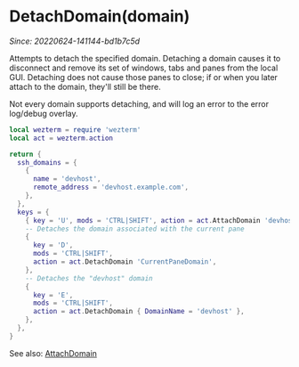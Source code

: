 # DetachDomain(domain)

*Since: 20220624-141144-bd1b7c5d*

Attempts to detach the specified domain.  Detaching a domain causes
it to disconnect and remove its set of windows, tabs and panes from
the local GUI.  Detaching does not cause those panes to close; if or
when you later attach to the domain, they'll still be there.

Not every domain supports detaching, and will log an error to the
error log/debug overlay.

```lua
local wezterm = require 'wezterm'
local act = wezterm.action

return {
  ssh_domains = {
    {
      name = 'devhost',
      remote_address = 'devhost.example.com',
    },
  },
  keys = {
    { key = 'U', mods = 'CTRL|SHIFT', action = act.AttachDomain 'devhost' },
    -- Detaches the domain associated with the current pane
    {
      key = 'D',
      mods = 'CTRL|SHIFT',
      action = act.DetachDomain 'CurrentPaneDomain',
    },
    -- Detaches the "devhost" domain
    {
      key = 'E',
      mods = 'CTRL|SHIFT',
      action = act.DetachDomain { DomainName = 'devhost' },
    },
  },
}
```

See also: [AttachDomain](AttachDomain.md)
